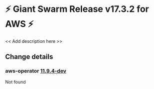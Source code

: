 # :zap: Giant Swarm Release v17.3.2 for AWS :zap:

<< Add description here >>

## Change details


### aws-operator [11.9.4-dev](https://github.com/giantswarm/aws-operator/releases/tag/v11.9.4-dev)

Not found


